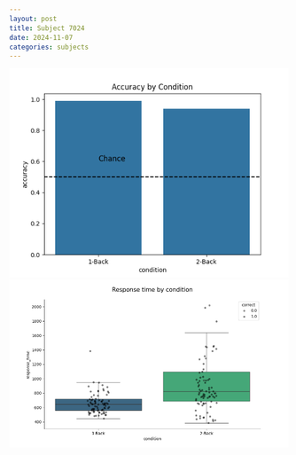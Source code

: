 ```yaml
---
layout: post
title: Subject 7024
date: 2024-11-07
categories: subjects
---
```


![](data/7024/run-2/7024_ATS_acc.png)
![](data/7024/run-2/7024_ATS_rt.png)
